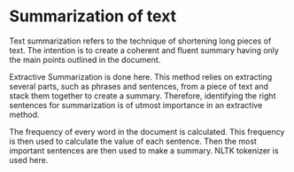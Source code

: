 # Summarization of text

Text summarization refers to the technique of shortening long pieces of text. The intention is to create a coherent and fluent summary having only the main points outlined in the document.

Extractive Summarization is done here. This method relies on extracting several parts, such as phrases and sentences, from a piece of text and stack them together to create a summary. Therefore, identifying the right sentences for summarization is of utmost importance in an extractive method.

The frequency of every word in the document is calculated. This frequency is then used to calculate the value of each sentence. Then the most important sentences are then used to make a summary.
NLTK tokenizer is used here.
